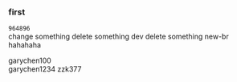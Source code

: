 ### first

`964896`<br>
change something
delete something dev
delete something new-br
hahahaha

garychen100 <br/>
garychen1234
zzk377

